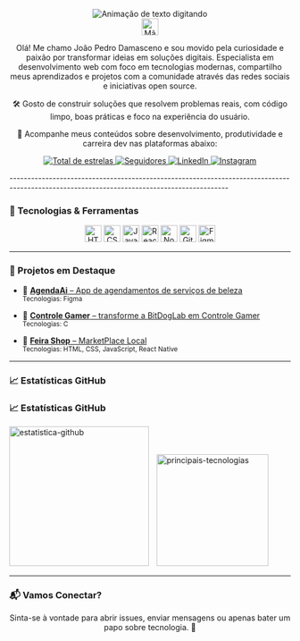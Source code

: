 <p align="center">
  <img src="https://readme-typing-svg.demolab.com?font=Fira+Code&weight=500&size=24&pause=1000&color=00BFFF&center=true&vCenter=true&multiline=true&width=435&height=80&lines=%F0%9F%91%A8%F0%9F%8F%BB%E2%80%8D%F0%9F%92%BB+Jo%C3%A3o+Pedro+Damasceno;Desenvolvedor+Front-End" alt="Animação de texto digitando" />
  <br/>
  <img src="https://media.giphy.com/media/hvRJCLFzcasrR4ia7z/giphy.gif" width="30px" alt="Mão acenando" />
</p>

<p align="center">
Olá! Me chamo João Pedro Damasceno e sou movido pela curiosidade e paixão por transformar ideias em soluções digitais. Especialista em desenvolvimento web com foco em tecnologias modernas, compartilho meus aprendizados e projetos com a comunidade através das redes sociais e iniciativas open source.
</p>

<p align="center">
🛠️ Gosto de construir soluções que resolvem problemas reais, com código limpo, boas práticas e foco na experiência do usuário.
</p>

<p align="center">
📢 Acompanhe meus conteúdos sobre desenvolvimento, produtividade e carreira dev nas plataformas abaixo:
</p>

<p align="center">
  <a href="https://github.com/iaejotape?tab=repositories&sort=stargazers">
    <img alt="Total de estrelas" title="Total de estrelas no GitHub" src="https://custom-icon-badges.demolab.com/github/stars/iaejotape?color=55960c&style=for-the-badge&labelColor=488207&logo=star&label=Estrelas"/>
  </a>
  <a href="https://github.com/iaejotape?tab=followers">
    <img alt="Seguidores" title="Me siga no GitHub" src="https://custom-icon-badges.demolab.com/github/followers/iaejotape?color=236ad3&labelColor=1155ba&style=for-the-badge&logo=github&label=Seguidores&logoColor=white"/>
  </a>
  <a href="https://www.linkedin.com/in/jotape-dev-one/">
    <img alt="LinkedIn" title="Me siga no LinkedIn" src="https://img.shields.io/badge/LinkedIn-5 -0077B5?style=for-the-badge&logo=linkedin&logoColor=white"/>
  </a>
  <a href="https://www.instagram.com/iaejottape/">
    <img alt="Instagram" title="Me siga no Instagram" src="https://img.shields.io/badge/Instagram-8.2k -E4405F?style=for-the-badge&logo=instagram&logoColor=white"/>
  </a>
</p>
-------------------------------------------------------------------------------------------------------------------------------------------

### 🚀 Tecnologias & Ferramentas

<p align="center">
  <img src="https://cdn.jsdelivr.net/gh/devicons/devicon@latest/icons/html5/html5-original.svg" title="HTML5" width="30" />
  <img src="https://cdn.jsdelivr.net/gh/devicons/devicon@latest/icons/css3/css3-original.svg" title="CSS3" width="30" />
  <img src="https://cdn.jsdelivr.net/gh/devicons/devicon@latest/icons/javascript/javascript-original.svg" title="JavaScript" width="30" />
  <img src="https://cdn.jsdelivr.net/gh/devicons/devicon@latest/icons/react/react-original.svg" title="React" width="30" />
  <img src="https://cdn.jsdelivr.net/gh/devicons/devicon@latest/icons/nodejs/nodejs-original.svg" title="Node.js" width="30" />
  <img src="https://cdn.jsdelivr.net/gh/devicons/devicon@latest/icons/git/git-original.svg" title="Git" width="30" />
  <img src="https://cdn.jsdelivr.net/gh/devicons/devicon@latest/icons/figma/figma-original.svg" title="Figma" width="30" />
</p>

---

### 📌 Projetos em Destaque

- 🔗 [**AgendaAi** – App de agendamentos de serviços de beleza](https://github.com/iaejotape/AgendaAi)  
  <sub>Tecnologias: Figma</sub>

- 🔗 [**Controle Gamer** – transforme a BitDogLab em Controle Gamer](https://github.com/iaejotape/Controle-Gamer)  
  <sub>Tecnologias: C</sub>

- 🔗 [**Feira Shop** – MarketPlace Local](...)  
  <sub>Tecnologias: HTML, CSS, JavaScript, React Native</sub>
---

### 📈 Estatísticas GitHub

### 📈 Estatísticas GitHub

<p align="left">
  <img
    alt="estatistica-github"
    height="250"
    style="padding-right: 10px;"
    src="https://github-readme-stats.vercel.app/api?username=iaejotape&show_icons=true&theme=tokyonight" 
  />
  <img
    alt="principais-tecnologias"
    height="200" 
    src="https://github-readme-stats.vercel.app/api/top-langs/?username=iaejotape&theme=tokyonight&layout=compact&langs_count=9" 
  />
</p>

---

### 📬 Vamos Conectar?

<p align="center">
Sinta-se à vontade para abrir issues, enviar mensagens ou apenas bater um papo sobre tecnologia. 💬
</p>
